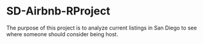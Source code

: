 # SD-Airbnb-RProject

The purpose of this project is to analyze current listings in San Diego to see where someone should consider being host. 